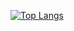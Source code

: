 [![Top Langs](https://github-readme-stats.vercel.app/api/top-langs/?username=Burrito-Princess&exclude-repo=portofolio-updated)](#)

